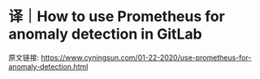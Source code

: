 # 译｜How to use Prometheus for anomaly detection in GitLab
原文链接: https://www.cyningsun.com/01-22-2020/use-prometheus-for-anomaly-detection.html
